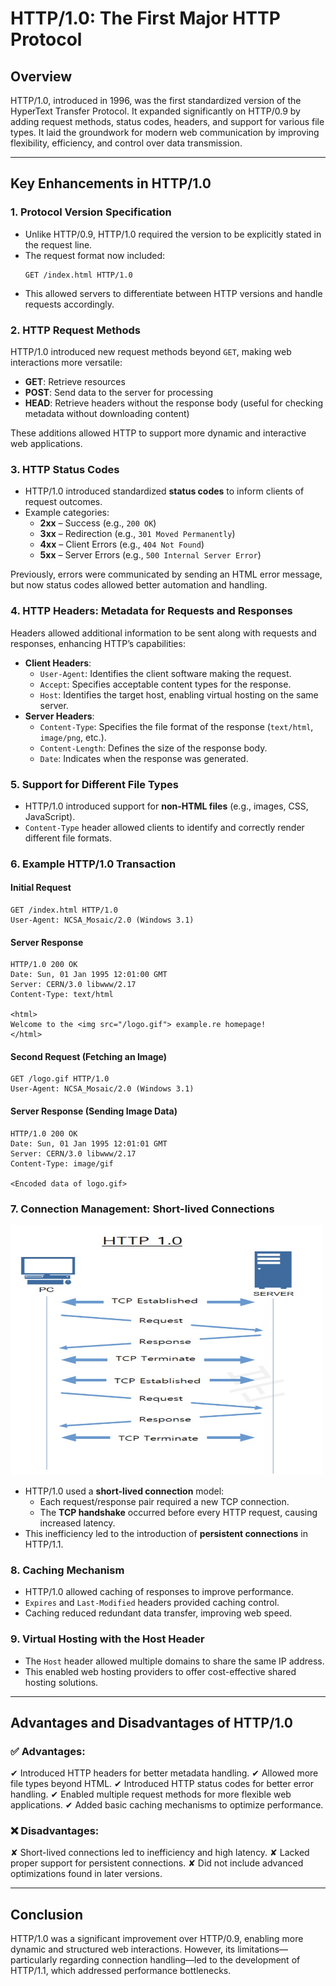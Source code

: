 # HTTP/1.0: The First Major HTTP Protocol

## Overview
HTTP/1.0, introduced in 1996, was the first standardized version of the HyperText Transfer Protocol. It expanded significantly on HTTP/0.9 by adding request methods, status codes, headers, and support for various file types. It laid the groundwork for modern web communication by improving flexibility, efficiency, and control over data transmission.

---
## Key Enhancements in HTTP/1.0

### 1. Protocol Version Specification
- Unlike HTTP/0.9, HTTP/1.0 required the version to be explicitly stated in the request line.
- The request format now included:
  ```plaintext
  GET /index.html HTTP/1.0
  ```
- This allowed servers to differentiate between HTTP versions and handle requests accordingly.

### 2. HTTP Request Methods
HTTP/1.0 introduced new request methods beyond `GET`, making web interactions more versatile:
- **GET**: Retrieve resources
- **POST**: Send data to the server for processing
- **HEAD**: Retrieve headers without the response body (useful for checking metadata without downloading content)

These additions allowed HTTP to support more dynamic and interactive web applications.

### 3. HTTP Status Codes
- HTTP/1.0 introduced standardized **status codes** to inform clients of request outcomes.
- Example categories:
  - **2xx** – Success (e.g., `200 OK`)
  - **3xx** – Redirection (e.g., `301 Moved Permanently`)
  - **4xx** – Client Errors (e.g., `404 Not Found`)
  - **5xx** – Server Errors (e.g., `500 Internal Server Error`)

Previously, errors were communicated by sending an HTML error message, but now status codes allowed better automation and handling.

### 4. HTTP Headers: Metadata for Requests and Responses
Headers allowed additional information to be sent along with requests and responses, enhancing HTTP’s capabilities:
- **Client Headers**:
  - `User-Agent`: Identifies the client software making the request.
  - `Accept`: Specifies acceptable content types for the response.
  - `Host`: Identifies the target host, enabling virtual hosting on the same server.
- **Server Headers**:
  - `Content-Type`: Specifies the file format of the response (`text/html`, `image/png`, etc.).
  - `Content-Length`: Defines the size of the response body.
  - `Date`: Indicates when the response was generated.
  
### 5. Support for Different File Types
- HTTP/1.0 introduced support for **non-HTML files** (e.g., images, CSS, JavaScript).
- `Content-Type` header allowed clients to identify and correctly render different file formats.

### 6. Example HTTP/1.0 Transaction
#### Initial Request
```plaintext
GET /index.html HTTP/1.0
User-Agent: NCSA_Mosaic/2.0 (Windows 3.1)
```
#### Server Response
```plaintext
HTTP/1.0 200 OK
Date: Sun, 01 Jan 1995 12:01:00 GMT
Server: CERN/3.0 libwww/2.17
Content-Type: text/html

<html>
Welcome to the <img src="/logo.gif"> example.re homepage!
</html>
```
#### Second Request (Fetching an Image)
```plaintext
GET /logo.gif HTTP/1.0
User-Agent: NCSA_Mosaic/2.0 (Windows 3.1)
```
#### Server Response (Sending Image Data)
```plaintext
HTTP/1.0 200 OK
Date: Sun, 01 Jan 1995 12:01:01 GMT
Server: CERN/3.0 libwww/2.17
Content-Type: image/gif

<Encoded data of logo.gif>
```

### 7. Connection Management: Short-lived Connections

<img src="asset/1.0_shortlived.png" height=400 width=500>

- HTTP/1.0 used a **short-lived connection** model:
  - Each request/response pair required a new TCP connection.
  - The **TCP handshake** occurred before every HTTP request, causing increased latency.
- This inefficiency led to the introduction of **persistent connections** in HTTP/1.1.

### 8. Caching Mechanism
- HTTP/1.0 allowed caching of responses to improve performance.
- `Expires` and `Last-Modified` headers provided caching control.
- Caching reduced redundant data transfer, improving web speed.

### 9. Virtual Hosting with the Host Header
- The `Host` header allowed multiple domains to share the same IP address.
- This enabled web hosting providers to offer cost-effective shared hosting solutions.

---
## Advantages and Disadvantages of HTTP/1.0

### ✅ Advantages:
✔ Introduced HTTP headers for better metadata handling.
✔ Allowed more file types beyond HTML.
✔ Introduced HTTP status codes for better error handling.
✔ Enabled multiple request methods for more flexible web applications.
✔ Added basic caching mechanisms to optimize performance.

### ❌ Disadvantages:
✘ Short-lived connections led to inefficiency and high latency.
✘ Lacked proper support for persistent connections.
✘ Did not include advanced optimizations found in later versions.

---
## Conclusion
HTTP/1.0 was a significant improvement over HTTP/0.9, enabling more dynamic and structured web interactions. However, its limitations—particularly regarding connection handling—led to the development of HTTP/1.1, which addressed performance bottlenecks.


